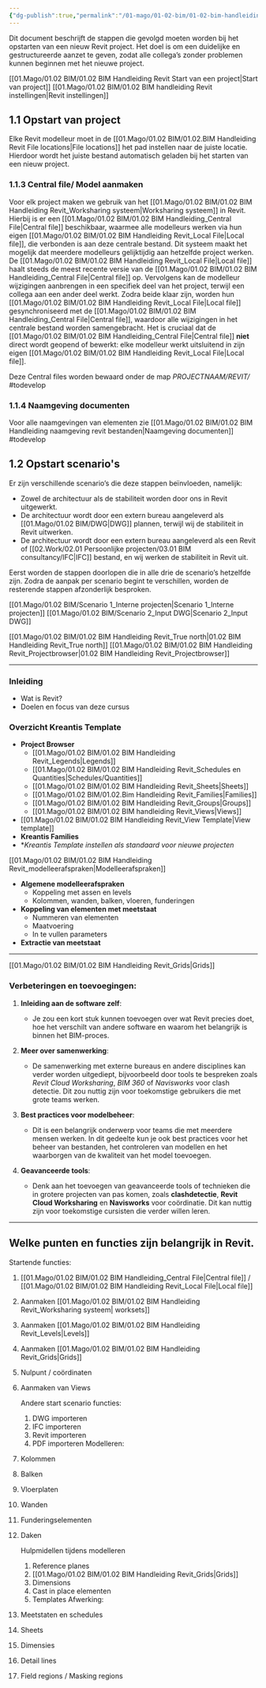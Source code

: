 ```yaml
---
{"dg-publish":true,"permalink":"/01-mago/01-02-bim/01-02-bim-handleiding-revit/","tags":["Bim","howtobim","gardenEntry","gardenEntry","gardenEntry","gardenEntry","gardenEntry"]}
---
```


Dit document beschrijft de stappen die gevolgd moeten worden bij het opstarten van een nieuw Revit project. Het doel is om een duidelijke en gestructureerde aanzet te geven, zodat alle collega’s zonder problemen kunnen beginnen met het nieuwe project.

[[01.Mago/01.02 BIM/01.02 BIM Handleiding Revit Start van een project\|Start van project]]
[[01.Mago/01.02 BIM/01.02 BIM handleiding Revit instellingen\|Revit instellingen]]

## 1.1 Opstart van project

Elke Revit modelleur moet in de [[01.Mago/01.02 BIM/01.02.BIM Handleiding Revit File locations\|File locations]] het pad instellen naar de juiste locatie. Hierdoor wordt het juiste bestand automatisch geladen bij het starten van een nieuw project.

### 1.1.3 Central file/ Model aanmaken

Voor elk project maken we gebruik van het [[01.Mago/01.02 BIM/01.02 BIM Handleiding Revit_Worksharing systeem\|Worksharing systeem]] in Revit. Hierbij is er een [[01.Mago/01.02 BIM/01.02 BIM Handleiding_Central File\|Central file]] beschikbaar, waarmee alle modelleurs werken via hun eigen [[01.Mago/01.02 BIM/01.02 BIM Handleiding Revit_Local File\|Local file]], die verbonden is aan deze centrale bestand. Dit systeem maakt het mogelijk dat meerdere modelleurs gelijktijdig aan hetzelfde project werken. De [[01.Mago/01.02 BIM/01.02 BIM Handleiding Revit_Local File\|Local file]] haalt steeds de meest recente versie van de [[01.Mago/01.02 BIM/01.02 BIM Handleiding_Central File\|Central file]] op. Vervolgens kan de modelleur wijzigingen aanbrengen in een specifiek deel van het project, terwijl een collega aan een ander deel werkt. Zodra beide klaar zijn, worden hun [[01.Mago/01.02 BIM/01.02 BIM Handleiding Revit_Local File\|Local file]] gesynchroniseerd met de [[01.Mago/01.02 BIM/01.02 BIM Handleiding_Central File\|Central file]], waardoor alle wijzigingen in het centrale bestand worden samengebracht. Het is cruciaal dat de [[01.Mago/01.02 BIM/01.02 BIM Handleiding_Central File\|Central file]] **niet** direct wordt geopend of bewerkt: elke modelleur werkt uitsluitend in zijn eigen [[01.Mago/01.02 BIM/01.02 BIM Handleiding Revit_Local File\|Local file]].

Deze Central files worden bewaard onder de map *PROJECTNAAM/REVIT/* #todevelop 

### 1.1.4 Naamgeving documenten
Voor alle naamgevingen van elementen zie [[01.Mago/01.02 BIM/01.02 BIM Handleiding naamgeving revit bestanden\|Naamgeving documenten]]
#todevelop 
## 1.2 Opstart scenario's
Er zijn verschillende scenario’s die deze stappen beïnvloeden, namelijk:

- Zowel de architectuur als de stabiliteit worden door ons in Revit uitgewerkt.
- De architectuur wordt door een extern bureau aangeleverd als [[01.Mago/01.02 BIM/DWG\|DWG]] plannen, terwijl wij de stabiliteit in Revit uitwerken.
- De architectuur wordt door een extern bureau aangeleverd als een Revit of [[02.Work/02.01 Persoonlijke projecten/03.01 BIM consultancy/IFC\|IFC]] bestand, en wij werken de stabiliteit in Revit uit.

Eerst worden de stappen doorlopen die in alle drie de scenario’s hetzelfde zijn. Zodra de aanpak per scenario begint te verschillen, worden de resterende stappen afzonderlijk besproken.

[[01.Mago/01.02 BIM/Scenario 1_Interne projecten\|Scenario 1_Interne projecten]]
[[01.Mago/01.02 BIM/Scenario 2_Input DWG\|Scenario 2_Input DWG]]

[[01.Mago/01.02 BIM/01.02 BIM Handleiding Revit_True north\|01.02 BIM Handleiding Revit_True north]]
[[01.Mago/01.02 BIM/01.02 BIM Handleiding Revit_Projectbrowser\|01.02 BIM Handleiding Revit_Projectbrowser]]


---

### **Inleiding**
- Wat is Revit?  
- Doelen en focus van deze cursus
### **Overzicht Kreantis Template**
- **Project Browser**  
  - [[01.Mago/01.02 BIM/01.02 BIM Handleiding Revit_Legends\|Legends]]
  - [[01.Mago/01.02 BIM/01.02 BIM Handleiding Revit_Schedules en Quantities\|Schedules/Quantities]] 
  - [[01.Mago/01.02 BIM/01.02 BIM Handleiding Revit_Sheets\|Sheets]]  
  - [[01.Mago/01.02 BIM/01.02.Bim Handleiding Revit_Families\|Families]]  
  - [[01.Mago/01.02 BIM/01.02 BIM Handleiding Revit_Groups\|Groups]]  
  - [[01.Mago/01.02 BIM/01.02 BIM handleiding Revit_Views\|Views]]  
- [[01.Mago/01.02 BIM/01.02 BIM Handleiding Revit_View Template\|View template]]
- **Kreantis Families**  
- **Kreantis Template instellen als standaard voor nieuwe projecten*


[[01.Mago/01.02 BIM/01.02 BIM Handleiding Revit_modelleerafspraken\|Modelleerafspraken]]
- **Algemene modelleerafspraken**
  - Koppeling met assen en levels  
  - Kolommen, wanden, balken, vloeren, funderingen  
- **Koppeling van elementen met meetstaat**  
  - Nummeren van elementen  
  - Maatvoering  
  - In te vullen parameters  
- **Extractie van meetstaat**  



---
[[01.Mago/01.02 BIM/01.02 BIM Handleiding Revit_Grids\|Grids]]
### **Verbeteringen en toevoegingen:**

1. **Inleiding aan de software zelf**:  
   - Je zou een kort stuk kunnen toevoegen over wat Revit precies doet, hoe het verschilt van andere software en waarom het belangrijk is binnen het BIM-proces.

2. **Meer over samenwerking**:  
   - De samenwerking met externe bureaus en andere disciplines kan verder worden uitgediept, bijvoorbeeld door tools te bespreken zoals *Revit Cloud Worksharing*, *BIM 360* of *Navisworks* voor clash detectie. Dit zou nuttig zijn voor toekomstige gebruikers die met grote teams werken.

3. **Best practices voor modelbeheer**:  
   - Dit is een belangrijk onderwerp voor teams die met meerdere mensen werken. In dit gedeelte kun je ook best practices voor het beheer van bestanden, het controleren van modellen en het waarborgen van de kwaliteit van het model toevoegen.

4. **Geavanceerde tools**:  
   - Denk aan het toevoegen van geavanceerde tools of technieken die in grotere projecten van pas komen, zoals **clashdetectie**, **Revit Cloud Worksharing** en **Navisworks** voor coördinatie. Dit kan nuttig zijn voor toekomstige cursisten die verder willen leren.

---


## Welke punten en functies zijn belangrijk in Revit.

Startende functies:

1. [[01.Mago/01.02 BIM/01.02 BIM Handleiding_Central File\|Central file]] / [[01.Mago/01.02 BIM/01.02 BIM Handleiding Revit_Local File\|Local file]]
2. Aanmaken [[01.Mago/01.02 BIM/01.02 BIM Handleiding Revit_Worksharing systeem\| worksets]]
4. Aanmaken [[01.Mago/01.02 BIM/01.02 BIM Handleiding Revit_Levels\|Levels]]
5. Aanmaken [[01.Mago/01.02 BIM/01.02 BIM Handleiding Revit_Grids\|Grids]]
6. Nulpunt / coördinaten 
7. Aanmaken van Views

	Andere start scenario functies:
	1. DWG importeren
	2. IFC importeren
	3. Revit importeren
	4. PDF importeren
Modelleren:
1. Kolommen
2. Balken
3. Vloerplaten
4. Wanden
5. Funderingselementen
6. Daken

	Hulpmidellen tijdens modelleren
	1. Reference planes
	2. [[01.Mago/01.02 BIM/01.02 BIM Handleiding Revit_Grids\|Grids]]
	3. Dimensions
	4. Cast in place elementen
	5. Templates
Afwerking:
1. Meetstaten en schedules
2. Sheets
3. Dimensies
4. Detail lines
5. Field regions / Masking regions


